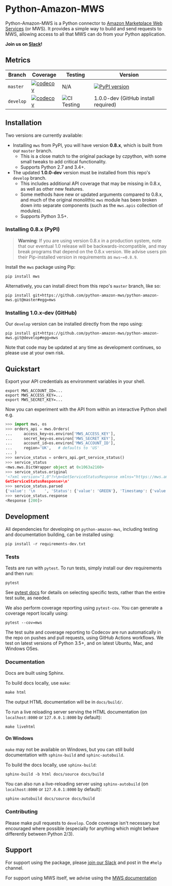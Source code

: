 # Python-Amazon-MWS

Python-Amazon-MWS is a Python connector to [Amazon Marketplace Web Services][2]
(or MWS). It provides a simple way to build and send requests to MWS,
allowing access to all that MWS can do from your Python application.

**Join us on [Slack][1]!**

## Metrics

| Branch    | Coverage                                                                                                                                                                         | Testing                                                                                                | Version                                                                           |
| --------- | -------------------------------------------------------------------------------------------------------------------------------------------------------------------------------- | ------------------------------------------------------------------------------------------------------ | --------------------------------------------------------------------------------- |
| `master`  | [![codecov](https://codecov.io/gh/python-amazon-mws/python-amazon-mws/branch/master/graph/badge.svg)](https://codecov.io/gh/python-amazon-mws/python-amazon-mws/branch/master)   | N/A                                                                                                    | [![PyPI version](https://badge.fury.io/py/mws.svg)](https://badge.fury.io/py/mws) |
| `develop` | [![codecov](https://codecov.io/gh/python-amazon-mws/python-amazon-mws/branch/develop/graph/badge.svg)](https://codecov.io/gh/python-amazon-mws/python-amazon-mws/branch/develop) | ![CI Testing](https://github.com/python-amazon-mws/python-amazon-mws/workflows/CI%20Testing/badge.svg) | 1.0.0-dev (GitHub install required)                                               |

## Installation

Two versions are currently available:

- Installing `mws` from PyPI, you will have version **0.8.x**, which is built from our `master` branch.
  - This is a close match to the original package by czpython, with some small tweaks to add critical functionality.
  - Supports Python 2.7 and 3.4+.
- The updated **1.0.0-dev** version must be installed from this repo's `develop` branch.
  - This includes additional API coverage that may be missing in 0.8.x, as well as other new features.
  - Some methods have new or updated arguments compared to 0.8.x, and much of the original monolithic `mws` module has been broken down into separate components (such as the `mws.apis` collection of modules).
  - Supports Python 3.5+.

### Installing 0.8.x (PyPI)

> **Warning**: If you are using version 0.8.x in a production system, note that our eventual 1.0 release will be backwards-incompatible, and may break programs that depend on the 0.8.x version. We advise users pin their Pip-installed version in requirements as `mws~=0.8.9`.

Install the `mws` package using Pip:

```shell
pip install mws
```

Alternatively, you can install direct from this repo's `master` branch, like so:

```shell
pip install git+https://github.com/python-amazon-mws/python-amazon-mws.git@master#egg=mws
```

### Installing 1.0.x-dev (GitHub)

Our `develop` version can be installed directly from the repo using:

```shell
pip install git+https://github.com/python-amazon-mws/python-amazon-mws.git@develop#egg=mws
```

Note that code may be updated at any time as development continues, so please use at your own risk.

## Quickstart

Export your API credentials as environment variables in your shell.

```shell
export MWS_ACCOUNT_ID=...
export MWS_ACCESS_KEY=...
export MWS_SECRET_KEY=...
```

Now you can experiment with the API from within an interactive Python shell e.g.

```python
>>> import mws, os
>>> orders_api = mws.Orders(
...     access_key=os.environ['MWS_ACCESS_KEY'],
...     secret_key=os.environ['MWS_SECRET_KEY'],
...     account_id=os.environ['MWS_ACCOUNT_ID'],
...     region='UK',   # defaults to 'US'
... )
>>> service_status = orders_api.get_service_status()
>>> service_status
<mws.mws.DictWrapper object at 0x1063a2160>
>>> service_status.original
'<?xml version="1.0"?>\n<GetServiceStatusResponse xmlns="https://mws.amazonservices.com/Orders/2013-09-01">\n  <GetServiceStatusResult>\n    <Status>GREEN</Status>\n    <Timestamp>2017-06-14T16:39:12.765Z</Timestamp>\n  </GetServiceStatusResult>\n  <ResponseMetadata>\n    <RequestId>affdec68-05d2-4bc5-a8a4-bb40f307dd6b</RequestId>\n  </ResponseMetadata>\n</
GetServiceStatusResponse>\n'
>>> service_status.parsed
{'value': '\n    ', 'Status': {'value': 'GREEN'}, 'Timestamp': {'value': '2017-06-14T16:39:12.765Z'}}
>>> service_status.response
<Response [200]>
```

## Development

All dependencies for developing on `python-amazon-mws`, including testing and documentation building, can be installed using:

```shell
pip install -r requirements-dev.txt
```

### Tests

Tests are run with `pytest`. To run tests, simply install our dev requirements and then run:

```shell
pytest
```

See [pytest docs](https://docs.pytest.org/en/latest/usage.html#specifying-tests-selecting-tests)
for details on selecting specific tests, rather than the entire test suite, as needed.

We also perform coverage reporting using `pytest-cov`. You can generate a coverage report locally using:

```shell
pytest --cov=mws
```

The test suite and coverage reporting to Codecov are run automatically in the repo on pushes and pull requests, using GitHub Actions workflows. We test on latest versions of Python 3.5+, and on latest Ubuntu, Mac, and Windows OSes.

### Documentation

Docs are built using Sphinx.

To build docs locally, use `make`:

```shell
make html
```

The output HTML documentation will be in `docs/build/`.

To run a live reloading server serving the HTML documentation (on `localhost:8000` or `127.0.0.1:8000` by default):

```shell
make livehtml
```

#### On Windows

`make` may not be available on Windows, but you can still build documentation with `sphinx-build` and `sphinc-autobuild`.

To build the docs locally, use `sphinx-build`:

```shell
sphinx-build -b html docs/source docs/build
```

You can also run a live-reloading server using `sphinx-autobuild` (on `localhost:8000` or `127.0.0.1:8000` by default):

```shell
sphinx-autobuild docs/source docs/build
```

### Contributing

Please make pull requests to `develop`. Code coverage isn't necessary but encouraged where possible (especially for anything which might behave differently between Python 2/3).

## Support

For support using the package, please [join our Slack][1] and post in the `#help` channel.

For support using MWS itself, we advise using the [MWS documentation][2]

[1]: https://join.slack.com/t/pythonamazonmws/shared_invite/enQtOTcwNTAzNjI4OTc2LTQyMzk1YzIxNTU0MmE1MWE0ZDUzZjBhMjI2ODZhNTQ5Mjk3ZTUyOGFkODk1N2Q2NjczZjY2M2U3NzAzNDU4ZTc
[2]: http://docs.developer.amazonservices.com/en_US/dev_guide/index.html
[3]: https://github.com/czpython/python-amazon-mws
